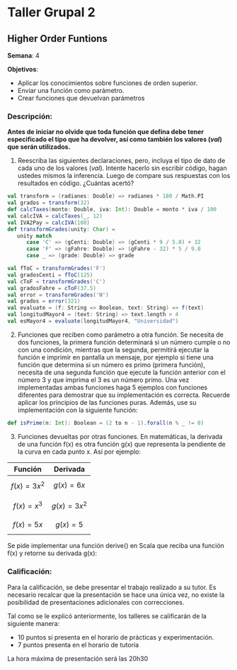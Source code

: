 # Taller Grupal  2
## Higher Order Funtions

**Semana**: 4

**Objetivos**:

- Aplicar los conocimientos sobre funciones de orden superior.
- Enviar una función como parámetro.
- Crear funciones que devuelvan parámetros

### Descripción:

**Antes de iniciar no olvide que toda función que defina debe tener especificado el tipo que ha devolver, así como también los valores (*val*) que serán utilizados.**

1. Reescriba las siguientes declaraciones, pero, incluya el tipo de dato de cada uno de los valores (*val*). Intente hacerlo sin escribir código, hagan ustedes mismos la inferencia. Luego de compare sus respuestas con los resultados en código. ¿Cuántas acertó?

```scala
val transform = (radianes: Double) => radianes * 180 / Math.PI
val grados = transform(32)
def calcTaxes(monto: Double, iva: Int): Double = monto * iva / 100
val calcIVA = calcTaxes(_, 12)
val IVA2Pay = calcIVA(100)
def transformGrades(unity: Char) = 
   unity match
      case 'C' => (gCenti: Double) => (gCenti * 9 / 5.0) + 32
      case 'F' => (gFahre: Double) => (gFahre - 32) * 5 / 9.0
      case _ => (grade: Double) => grade

val fToC = transformGrades('F')
val gradosCenti = fToC(125)
val cToF = transformGrades('C')
val gradosFahre = cToF(37.5)
val error = transformGrades('N')
val grados = error(321)
val evaluate = (f: String => Boolean, text: String) => f(text)
val longitudMayor4 = (text: String) => text.length > 4
val esMayor4 = evaluate(longitudMayor4, "Universidad")
```

2. Funciones que reciben como parámetro a otra función. Se necesita de dos funciones, la primera función determinará si un número cumple o no con una condición, mientras que la segunda, permitirá ejecutar la función e imprimir en pantalla un mensaje, por ejemplo si tiene una función que determina si un número es primo (primera función), necesita de una segunda función que ejecute la función anterior con el número 3 y que imprima el 3 es un número primo. Una vez implementadas ambas funciones haga 5 ejemplos con funciones diferentes para demostrar que su implementación es correcta. Recuerde aplicar los principios de las funciones puras. Además, use su implementación con la siguiente función:

```scala
def isPrime(n: Int): Boolean = (2 to n - 1).forall(n % _ != 0)
```

3. Funciones devueltas por otras funciones. En matemáticas, la derivada de una función f(x) es otra función g(x) que representa la pendiente de la curva en cada punto x. Así por ejemplo:

|Función|Derivada|
|-------|--------|
|$$f(x)=3x^2$$|$$g(x) = 6x$$|
|$$f(x)=x^3$$|$$g(x) = 3x^2$$|
|$$f(x)=5x$$|$$g(x) = 5$$|

Se pide implementar una función derive() en Scala que reciba una función f(x) y retorne su derivada g(x):


### Calificación:

Para la calificación, se debe presentar el trabajo realizado a su tutor. Es necesario recalcar que la presentación se hace una única vez, no existe la posibilidad de presentaciones adicionales con correcciones. 

Tal como se le explicó anteriormente, los talleres se calificarán de la siguiente manera:

- 10 puntos si presenta en el horario de prácticas y experimentación.
- 7 puntos presenta en el horario de tutoría

La hora máxima de presentación será las 20h30